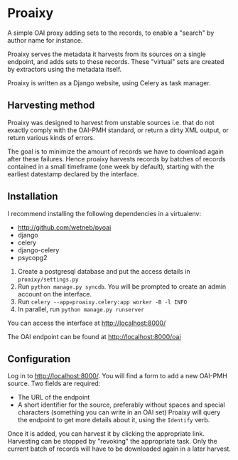 Proaixy
=======

A simple OAI proxy adding sets to the records, to enable a "search" by author name for instance.

Proaixy serves the metadata it harvests from its sources on a single endpoint,
and adds sets to these records. These "virtual" sets are created by extractors using the
metadata itself.

Proaixy is written as a Django website, using Celery as task manager.


Harvesting method
-----------------

Proaixy was designed to harvest from unstable sources i.e. that do not 
exactly comply with the OAI-PMH standard, or return a dirty XML
output, or return various kinds of errors.

The goal is to minimize the amount of records we have to download again
after these failures. Hence proaixy harvests records by batches of records
contained in a small timeframe (one week by default), starting with the
earliest datestamp declared by the interface.

Installation
------------

I recommend installing the following dependencies in a virtualenv:
* http://github.com/wetneb/pyoai
* django
* celery
* django-celery
* psycopg2


1. Create a postgresql database and put the access details in `proaixy/settings.py`
2. Run `python manage.py syncdb`. You will be prompted to create an admin account on the interface.
3. Run `celery --app=proaixy.celery:app worker -B -l INFO`
4. In parallel, run `python manage.py runserver`

You can access the interface at [http://localhost:8000/](http://localhost:8000/)

The OAI endpoint can be found at [http://localhost:8000/oai](http://localhost:8000/oai)

Configuration
-------------

Log in to [http://localhost:8000/](http://localhost:8000/). You will find a form to add a new OAI-PMH source.
Two fields are required:
* The URL of the endpoint
* A short identifier for the source, preferably without spaces and special characters (something
  you can write in an OAI set)
Proaixy will query the endpoint to get more details about it, using the `Identify` verb.

Once it is added, you can harvest it by clicking the appropriate link.
Harvesting can be stopped by "revoking" the appropriate task. Only the current batch of records will 
have to be downloaded again in a later harvest.




